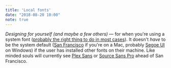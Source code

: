 ```yaml
---
title: 'Local fonts'
date: "2018-08-20 10:00"
note: true
---
```


_Designing for yourself (and maybe a few others)_ — for when you're using a system font ([probably the right thing to do in most cases](http://mrmrs.cc/writing/2016/03/17/webfonts/)). It doesn't _have_ to be the system default ([San Francisco](https://en.wikipedia.org/wiki/San_Francisco_(sans-serif_typeface)) if you're on a Mac, probably [Segoe UI](https://en.wikipedia.org/wiki/Segoe#Segoe_UI) on Windows) if the user has installed other fonts on their machine. Like minded souls will currently see [Plex Sans](https://en.wikipedia.org/wiki/IBM_Plex) or [Source Sans Pro](https://en.wikipedia.org/wiki/Source_Sans_Pro) ahead of San Francisco.
